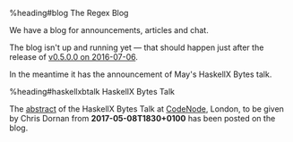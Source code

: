 %heading#blog The Regex Blog

We have a blog for announcements, articles and chat.

The blog isn't up and running yet &mdash; that should happen
just after the release of
[v0.5.0.0 on 2016-07-06](https://github.com/iconnect/regex/milestone/6).

In the meantime it has the announcement of May's HaskellX Bytes talk.


%heading#haskellxbtalk HaskellX Bytes Talk

The
[abstract](http://regex.uk/posts/2017-02-26-0-haskellx-bytes-why-res-matter)
of the HaskellX Bytes Talk at
[CodeNode](https://skillsmatter.com/contact-us), London,
to be given by Chris Dornan from **2017-05-08T1830+0100** has been posted
on the blog.
